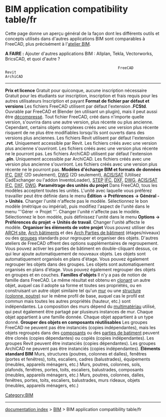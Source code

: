 # BIM application compatibility table/fr
Cette page donne un aperçu général de la façon dont les différents outils et concepts utilisés dans d\'autres applications BIM sont comparables à FreeCAD, plus précisément à l\'[atelier BIM](BIM_Workbench/fr.md).

**A FAIRE :** Ajouter d\'autres applications BIM : Allplan, Tekla, Vectorworks, BricsCAD, et quoi d\'autre ?

                                                       FreeCAD                                                                                                                                                                                                                                                                                                                                                                                                                                                                                                                                                                                                                                                Revit                                                                                                                                                                                                                                  ArchiCAD
  ---------------------------------------------------- ------------------------------------------------------------------------------------------------------------------------------------------------------------------------------------------------------------------------------------------------------------------------------------------------------------------------------------------------------------------------------------------------------------------------------------------------------------------------------------------------------------------------------------------------------------------------------------------------------------------------------------------------------ -------------------------------------------------------------------------------------------------------------------------------------------------------------------------------------------------------------------------------------- --------------------------------------------------------------------------------------------------------------------------------------------------------------------------------------------------------------------------------------------
  **Prix et licence**                                  Gratuit pour quiconque, aucune inscription nécessaire                                                                                                                                                                                                                                                                                                                                                                                                                                                                                                                                                                                                  Gratuit pour les étudiants sur inscription, inscription et frais requis pour les autres utilisateurs                                                                                                                                   Inscription et payant
  **Format de fichier par défaut et versions**         Les fichiers FreeCAD utilisent par défaut l\'extension **.FCStd**. Ouvrable par FreeCAD et Blender (en utilisant un plugin), mais il peut aussi être [décompressé](Fcstd_file_format/fr.md). Tout fichier FreeCAD, créé dans n'importe quelle version, s'ouvrira dans une autre version, plus récente ou plus ancienne. Cependant, certains objets complexes créés avec une version plus récente risquent de ne plus être modifiables lorsqu'ils sont ouverts dans des versions plus anciennes.                                                                                                                                                Les fichiers Revit utilisent par défaut l\'extension **.rvt**. Uniquement accessible par Revit. Les fichiers créés avec une version plus ancienne s\'ouvriront. Les fichiers créés avec une version plus récente ne le pourront pas.   Les fichiers ArchiCAD utilisent par défaut l\'extension **.pln**. Uniquement accessible par ArchiCAD. Les fichiers créés avec une version plus ancienne s\'ouvriront. Les fichiers créés avec une version plus récente ne le pourront pas.
  **Modèles d\'échange BIM et formats de données**     [IFC](https://en.wikipedia.org/wiki/Industry_Foundation_Classes), [DXF](https://en.wikipedia.org/wiki/AutoCAD_DXF) (2D seulement), [DWG](https://en.wikipedia.org/wiki/.dwg) (2D seulement), [ACIS/SAT](https://en.wikipedia.org/wiki/ACIS) (Utilisez CadExchanger ou l\'addon InventoLoader), [STEP](https://en.wikipedia.org/wiki/ISO_10303-21)                                                                                                                                                                                                                                                                                                      [IFC](https://en.wikipedia.org/wiki/Industry_Foundation_Classes), [DXF](https://en.wikipedia.org/wiki/AutoCAD_DXF), [DWG](https://en.wikipedia.org/wiki/.dwg), [ACIS/SAT](https://en.wikipedia.org/wiki/ACIS)                          [IFC](https://en.wikipedia.org/wiki/Industry_Foundation_Classes), [DXF](https://en.wikipedia.org/wiki/AutoCAD_DXF), [DWG](https://en.wikipedia.org/wiki/.dwg).
  **Paramétrage des unités du projet**                 Dans FreeCAD, tous les modèles acceptent toutes les unités. L\'unité avec laquelle vous préférez travailler peut être définie dans le menu **Édition -\> Préférences -\> Général -\> Unités**. Changer l\'unité n\'affecte pas le modèle.                                                                                                                                                                                                                                                                                                                                                                                                              Sélectionnez le bon modèle (métrique ou impérial), puis modifiez l\'aspect de l\'unité dans le menu \'\'\'Gérer -\> Projet \'\'\'. Changer l\'unité n\'affecte pas le modèle.                                                          Sélectionnez le bon modèle, puis définissez l\'unité dans le menu **Options -\> Préférences du projet -\> Unités de travail**. Changer l\'unité affecte le modèle.
  **Organiser les éléments de votre projet**           Vous pouvez utiliser des [ARCH site](Arch_Site/fr.md), [Arch bâtiments](Arch_Building/fr.md) et des [Arch Parties de bâtiment](Arch_BuildingPart/fr.md) (étages/niveaux) ou des [groupes](Std_Group/fr.md) standards pour regrouper et organiser des objets. D\'autres ateliers de FreeCAD offrent des options supplémentaires de regroupement. Vous pouvez activer les parties de bâtiment en double-cliquant dessus, ce qui leur ajoute automatiquement de nouveaux objets.                                                                                                                                          Les objets sont automatiquement organisés en plans d\'étage. Vous pouvez également regrouper les objets dans des groupes.                                                                                                              Les objets sont automatiquement organisés en plans d\'étage. Vous pouvez également regrouper des objets en groupes et en couches.
  **Familles d\'objets**                               Il n\'y a pas de notion de famille dans FreeCAD. Le même résultat est obtenu en [clonant](Draft_Clone/fr.md) un autre objet, auquel cas il adopte sa forme et toutes ses propriétés, ou en construisant un autre objet similaire tel qu\'un [mur](Arch_Wall/fr.md) ou une [structure (colonne, poutre)](Arch_Structure/fr.md) sur le même profil de base, auquel cas le profil est commun mais toutes les autres propriétés (hauteur, etc.) sont indépendantes. La composition des murs dépend du [multimatériau](Arch_MultiMaterial/fr.md) utilisé, qui peut également être partagé par plusieurs instances de mur.   Chaque objet appartient à une famille donnée.                                                                                                                                                                                          Chaque objet appartient à un type donné.
  **Grouper des objets en composants réutilisables**   Les groupes FreeCAD ne peuvent pas être instanciés (copies indépendantes), mais les objets regroupés dans des [composants](Part_Compound/fr.md) ou des [parties de batiment](Arch_BuildingPart/fr.md) peuvent être clonés (copies dépendantes) ou copiés (copies indépendantes).                                                                                                                                                                                                                                                                                                                                                       Les groupes Revit peuvent être instanciés (copies dépendantes).                                                                                                                                                                        Les groupes ArchiCAD ne peuvent pas être instanciés (copies indépendantes).
  **Éléments standard BIM**                            Murs, structures (poutres, colonnes et dalles), fenêtres (portes et fenêtres), toits, escaliers, cadres (balustrades), équipements (meubles, appareils ménagers, etc.)                                                                                                                                                                                                                                                                                                                                                                                                                                                                                 Murs, poutres, colonnes, sols, plafonds, fenêtres, portes, toits, escaliers, balustrades, composants (meubles, appareils ménagers, etc.)                                                                                               Murs, poutres, colonnes, dalles, fenêtres, portes, toits, escaliers, balustrades, murs rideaux, objets (meubles, appareils ménagers, etc.)

[Category:BIM](Category:BIM.md)

---
[documentation index](../README.md) > [BIM](Category:BIM.md) > BIM application compatibility table/fr
